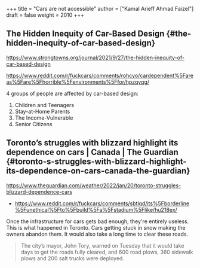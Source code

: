 +++
title = "Cars are not accessible"
author = ["Kamal Arieff Ahmad Faizel"]
draft = false
weight = 2010
+++

## The Hidden Inequity of Car-Based Design {#the-hidden-inequity-of-car-based-design}

<https://www.strongtowns.org/journal/2021/9/27/the-hidden-inequity-of-car-based-design>

<https://www.reddit.com/r/fuckcars/comments/rohcyo/cardependent%5Fareas%5Fare%5Fhorrible%5Fenvironments%5Ffor/hpzqvqg/>

4 groups of people are affected by car-based design:

1.  Children and Teenagers
2.  Stay-at-Home Parents
3.  The Income-Vulnerable
4.  Senior Citizens


## Toronto’s struggles with blizzard highlight its dependence on cars | Canada | The Guardian {#toronto-s-struggles-with-blizzard-highlight-its-dependence-on-cars-canada-the-guardian}

<https://www.theguardian.com/weather/2022/jan/20/toronto-struggles-blizzard-dependence-cars>

-   <https://www.reddit.com/r/fuckcars/comments/sbtlqd/its%5Fborderline%5Funethical%5Fto%5Fbuild%5Fa%5Fstadium%5Flike/hu218ex/>

Once the infrastructure for cars gets bad enough, they're entirely useless. This is what happened in Toronto. Cars getting stuck in snow making the owners abandon them. It would also take a long time to clear these roads.

> The city’s mayor, John Tory, warned on Tuesday that it would take days to get the roads fully cleared, and 600 road plows, 360 sidewalk plows and 200 salt trucks were deployed.
